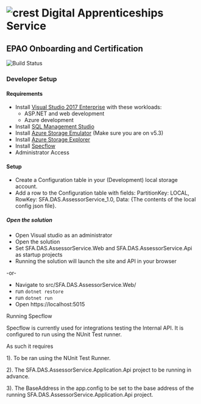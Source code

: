 # ![crest](https://assets.publishing.service.gov.uk/government/assets/crests/org_crest_27px-916806dcf065e7273830577de490d5c7c42f36ddec83e907efe62086785f24fb.png) Digital Apprenticeships Service

##  EPAO Onboarding and Certification

![Build Status](https://sfa-gov-uk.visualstudio.com/_apis/public/build/definitions/c39e0c0b-7aff-4606-b160-3566f3bbce23/831/badge)

### Developer Setup

#### Requirements

- Install [Visual Studio 2017 Enterprise](https://www.visualstudio.com/downloads/) with these workloads:
    - ASP.NET and web development
    - Azure development
- Install [SQL Management Studio](https://docs.microsoft.com/en-us/sql/ssms/download-sql-server-management-studio-ssms)
- Install [Azure Storage Emulator](https://go.microsoft.com/fwlink/?linkid=717179&clcid=0x409) (Make sure you are on v5.3)
- Install [Azure Storage Explorer](http://storageexplorer.com/)
- Install [Specflow](http://specflow.org/documentation/Installation/)
- Administrator Access

#### Setup

- Create a Configuration table in your (Development) local storage account.
- Add a row to the Configuration table with fields: PartitionKey: LOCAL, RowKey: SFA.DAS.AssessorService_1.0, Data: {The contents of the local config json file}.

##### Open the solution

- Open Visual studio as an administrator
- Open the solution
- Set SFA.DAS.AssessorService.Web and SFA.DAS.AssessorService.Api as startup projects
- Running the solution will launch the site and API in your browser

-or-

- Navigate to src/SFA.DAS.AssessorService.Web/
- run `dotnet restore`
- run `dotnet run`
- Open https://localhost:5015

Running Specflow

Specflow is currently used for integrations testing the Internal API.
It is configured to run using the NUnit Test runner. 

As such it requires

1). To be ran using the NUnit Test Runner.

2). The SFA.DAS.AssessorService.Application.Api project to be running in advance.

3). The BaseAddress in the app.config to be set to the base address of the running 
SFA.DAS.AssessorService.Application.Api project.



    
    


